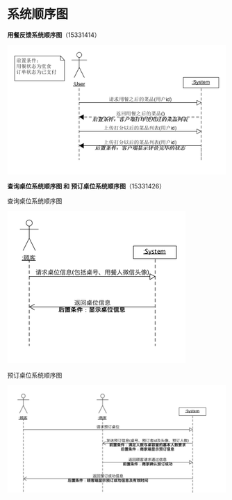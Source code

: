 # 系统顺序图

**用餐反馈系统顺序图**（15331414）

<img src="assets/images/system_sequence_diagram/15331414用餐反馈系统顺序图.png">

**查询桌位系统顺序图 和 预订桌位系统顺序图**（15331426）

查询桌位系统顺序图

<img src="assets/images/system_sequence_diagram/15331426查询桌位系统顺序图.png">

预订桌位系统顺序图

<img src="assets/images/system_sequence_diagram/15331426预订桌位系统顺序图.png">